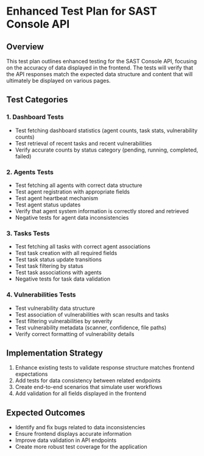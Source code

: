 # Enhanced Test Plan for SAST Console API

## Overview
This test plan outlines enhanced testing for the SAST Console API, focusing on the accuracy of data displayed in the frontend. The tests will verify that the API responses match the expected data structure and content that will ultimately be displayed on various pages.

## Test Categories

### 1. Dashboard Tests
- Test fetching dashboard statistics (agent counts, task stats, vulnerability counts)
- Test retrieval of recent tasks and recent vulnerabilities
- Verify accurate counts by status category (pending, running, completed, failed)

### 2. Agents Tests
- Test fetching all agents with correct data structure
- Test agent registration with appropriate fields
- Test agent heartbeat mechanism
- Test agent status updates
- Verify that agent system information is correctly stored and retrieved
- Negative tests for agent data inconsistencies

### 3. Tasks Tests
- Test fetching all tasks with correct agent associations
- Test task creation with all required fields
- Test task status update transitions
- Test task filtering by status
- Test task associations with agents
- Negative tests for task data validation

### 4. Vulnerabilities Tests
- Test vulnerability data structure
- Test association of vulnerabilities with scan results and tasks
- Test filtering vulnerabilities by severity
- Test vulnerability metadata (scanner, confidence, file paths)
- Verify correct formatting of vulnerability details

## Implementation Strategy
1. Enhance existing tests to validate response structure matches frontend expectations
2. Add tests for data consistency between related endpoints
3. Create end-to-end scenarios that simulate user workflows
4. Add validation for all fields displayed in the frontend

## Expected Outcomes
- Identify and fix bugs related to data inconsistencies
- Ensure frontend displays accurate information
- Improve data validation in API endpoints
- Create more robust test coverage for the application 
